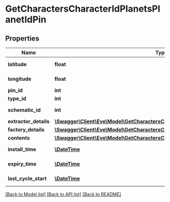 # GetCharactersCharacterIdPlanetsPlanetIdPin

## Properties
Name | Type | Description | Notes
------------ | ------------- | ------------- | -------------
**latitude** | **float** | latitude number | 
**longitude** | **float** | longitude number | 
**pin_id** | **int** | pin_id integer | 
**type_id** | **int** | type_id integer | 
**schematic_id** | **int** | schematic_id integer | [optional] 
**extractor_details** | [**\Swagger\Client\Eve\Model\GetCharactersCharacterIdPlanetsPlanetIdExtractorDetails**](GetCharactersCharacterIdPlanetsPlanetIdExtractorDetails.md) |  | [optional] 
**factory_details** | [**\Swagger\Client\Eve\Model\GetCharactersCharacterIdPlanetsPlanetIdFactoryDetails**](GetCharactersCharacterIdPlanetsPlanetIdFactoryDetails.md) |  | [optional] 
**contents** | [**\Swagger\Client\Eve\Model\GetCharactersCharacterIdPlanetsPlanetIdContent[]**](GetCharactersCharacterIdPlanetsPlanetIdContent.md) | contents array | [optional] 
**install_time** | [**\DateTime**](\DateTime.md) | install_time string | [optional] 
**expiry_time** | [**\DateTime**](\DateTime.md) | expiry_time string | [optional] 
**last_cycle_start** | [**\DateTime**](\DateTime.md) | last_cycle_start string | [optional] 

[[Back to Model list]](../README.md#documentation-for-models) [[Back to API list]](../README.md#documentation-for-api-endpoints) [[Back to README]](../README.md)


